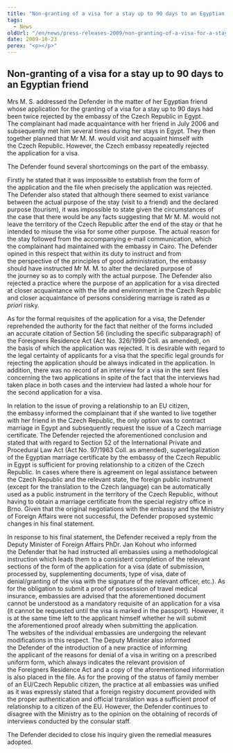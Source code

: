 ```yaml
---
title: "Non-granting of a visa for a stay up to 90 days to an Egyptian friend"
tags:
  - News
oldUrl: "/en/news/press-releases-2009/non-granting-of-a-visa-for-a-stay-up-to-90-days-to-an-egyptian-friend/"
date: 2009-10-23
perex: "<p></p>"
---
```


<!-- imported from the old website -->

<h2 style="TEXT-INDENT: 0pt; TEXT-DECORATION: none" class="Nadpis1">Non-granting of a visa for a stay up to 90 days to an Egyptian friend</h2><p class="Normln" style="TEXT-INDENT: 0pt">Mrs M. S. addressed the Defender in the matter of her Egyptian friend whose application for the granting of a visa for a stay up to 90 days had been twice rejected by the embassy of the Czech Republic in Egypt. The complainant had made acquaintance with her friend in July 2006 and subsequently met him several times during her stays in Egypt. They then together planned that Mr M. M. would visit and acquaint himself with the Czech Republic. However, the Czech embassy repeatedly rejected the application for a visa.</p><p class="Normln" style="TEXT-INDENT: 0pt">The Defender found several shortcomings on the part of the embassy.</p><p class="Normln" style="TEXT-INDENT: 0pt">Firstly he stated that it was impossible to establish from the form of the application and the file when precisely the application was rejected. The Defender also stated that although there seemed to exist variance between the actual purpose of the stay (visit to a friend) and the declared purpose (tourism), it was impossible to state given the circumstances of the case that there would be any facts suggesting that Mr M. M. would not leave the territory of the Czech Republic after the end of the stay or that he intended to misuse the visa for some other purpose. The actual reason for the stay followed from the accompanying e-mail communication, which the complainant had maintained with the embassy in Cairo. The Defender opined in this respect that within its duty to instruct and from the perspective of the principles of good administration, the embassy should have instructed Mr M. M. to alter the declared purpose of the journey so as to comply with the actual purpose. The Defender also rejected a practice where the purpose of an application for a visa directed at closer acquaintance with the life and environment in the Czech Republic and closer acquaintance of persons considering marriage is rated as <span style="FONT-STYLE: italic">a priori </span>risky.</p><p class="Normln" style="TEXT-INDENT: 0pt">As for the formal requisites of the application for a visa, the Defender reprehended the authority for the fact that neither of the forms included an accurate citation of Section 56 (including the specific subparagraph) of the Foreigners Residence Act (Act No. 326/1999 Coll. as amended), on the basis of which the application was rejected. It is desirable with regard to the legal certainty of applicants for a visa that the specific legal grounds for rejecting the application should be always indicated in the application. In addition, there was no record of an interview for a visa in the sent files concerning the two applications in spite of the fact that the interviews had taken place in both cases and the interview had lasted a whole hour for the second application for a visa.</p><p class="Normln" style="TEXT-INDENT: 0pt">In relation to the issue of proving a relationship to an EU citizen, the embassy informed the complainant that if she wanted to live together with her friend in the Czech Republic, the only option was to contract marriage in Egypt and subsequently request the issue of a Czech marriage certificate. The Defender rejected the aforementioned conclusion and stated that with regard to Section 52 of the International Private and Procedural Law Act (Act No. 97/1963 Coll. as amended), superlegalization of the Egyptian marriage certificate by the embassy of the Czech Republic in Egypt is sufficient for proving relationship to a citizen of the Czech Republic. In cases where there is agreement on legal assistance between the Czech Republic and the relevant state, the foreign public instrument (except for the translation to the Czech language) can be automatically used as a public instrument in the territory of the Czech Republic, without having to obtain a marriage certificate from the special registry office in Brno. Given that the original negotiations with the embassy and the Ministry of Foreign Affairs were not successful, the Defender proposed systemic changes in his final statement.</p><p class="Normln" style="TEXT-INDENT: 0pt">In response to his final statement, the Defender received a reply from the Deputy Minister of Foreign Affairs PhDr. Jan Kohout who informed the Defender that he had instructed all embassies using a methodological instruction which leads them to a consistent completion of the relevant sections of the form of the application for a visa (date of submission, processed by, supplementing documents, type of visa, date of denial/granting of the visa with the signature of the relevant officer, etc.). As for the obligation to submit a proof of possession of travel medical insurance, embassies are advised that the aforementioned document cannot be understood as a mandatory requisite of an application for a visa (it cannot be requested until the visa is marked in the passport)<span style="FONT-STYLE: italic">. </span>However, it is at the same time left to the applicant himself whether he will submit the aforementioned proof already when submitting the application. The websites of the individual embassies are undergoing the relevant modifications in this respect. The Deputy Minister also informed the Defender of the introduction of a new practice of informing the applicant of the reasons for denial of a visa in writing on a prescribed uniform form, which always indicates the relevant provision of the Foreigners Residence Act and a copy of the aforementioned information is also placed in the file. As for the proving of the status of family member of an EU/Czech Republic citizen, the practice at all embassies was unified as it was expressly stated that a foreign registry document provided with the proper authentication and official translation was a sufficient proof of relationship to a citizen of the EU. However, the Defender continues to disagree with the Ministry as to the opinion on the obtaining of records of interviews conducted by the consular staff.</p><p class="Normln" style="TEXT-INDENT: 0pt">The Defender decided to close his inquiry given the remedial measures adopted.</p>

